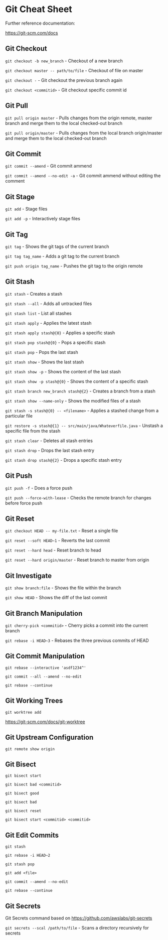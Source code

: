 # Git Cheat Sheet

Further reference documentation:

https://git-scm.com/docs

## Git Checkout

`git checkout -b new_branch` - Checkout of a new branch

`git checkout master -- path/to/file` - Checkout of file on master

`git checkout -` - Git checkout the previous branch again

`git checkout <commitid>` - Git checkout specific commit id

## Git Pull

`git pull origin master` - Pulls changes from the origin remote, master branch and merge them to the local checked-out branch

`git pull origin/master` - Pulls changes from the local branch origin/master and merge them to the local checked-out branch

## Git Commit

`git commit --amend` - Git commit ammend

`git commit --amend --no-edit -a` - Git commit ammend without editing the comment

## Git Stage

`git add` - Stage files 

`git add -p` - Interactively stage files

## Git Tag

`git tag` - Shows the git tags of the current branch

`git tag tag_name` - Adds a git tag to the current branch

`git push origin tag_name` - Pushes the git tag to the origin remote

## Git Stash

`git stash` - Creates a stash

`git stash --all` - Adds all untracked files

`git stash list` - List all stashes

`git stash apply` - Applies the latest stash

`git stash apply stash@{0}` - Applies a specific stash

`git stash pop stash@{0}` - Pops a specific stash

`git stash pop` - Pops the last stash

`git stash show` - Shows the last stash

`git stash show -p` - Shows the content of the last stash

`git stash show -p stash@{0}` - Shows the content of a specific stash

`git stash branch new_branch stash@{2}` - Creates a branch from a stash

`git stash show --name-only` - Shows the modified files of a stash

`git stash -s stash@{0} -- <filename>` - Applies a stashed change from a particular file

`git restore -s stash@{1} -- src/main/java/Whateverfile.java` - Unstash a specific file from the stash

`git stash clear` - Deletes all stash entries

`git stash drop` - Drops the last stash entry

`git stash drop stash@{2}` - Drops a specific stash entry

## Git Push

`git push -f` - Does a force push

`git push --force-with-lease` - Checks the remote branch for changes before force push

## Git Reset

`git checkout HEAD -- my-file.txt` - Reset a single file

`git reset --soft HEAD~1` - Reverts the last commit

`git reset --hard head` - Reset branch to head

`git reset --hard origin/master` - Reset branch to master from origin

## Git Investigate

`git show branch:file` - Shows the file within the branch

`git show HEAD` - Shows the diff of the last commit

## Git Branch Manipulation

`git cherry-pick <commitid>` - Cherry picks a commit into the current branch

`git rebase -i HEAD~3` - Rebases the three previous commits of HEAD

## Git Commit Manipulation

`git rebase --interactive 'asdf1234^'`

`git commit --all --amend --no-edit`

`git rebase --continue`

## Git Working Trees

`git worktree add`

https://git-scm.com/docs/git-worktree

## Git Upstream Configuration

`git remote show origin`

## Git Bisect

`git bisect start`

`git bisect bad <commitid>`

`git bisect good`

`git bisect bad`

`git bisect reset`

`git bisect start <commitid> <commitid>`

## Git Edit Commits

`git stash`

`git rebase -i HEAD~2`

`git stash pop`

`git add <file>`

`git commit --amend --no-edit`

`git rebase --continue`

## Git Secrets

Git Secrets command based on https://github.com/awslabs/git-secrets

`git secrets --scal /path/to/file` - Scans a directory recursively for secrets
